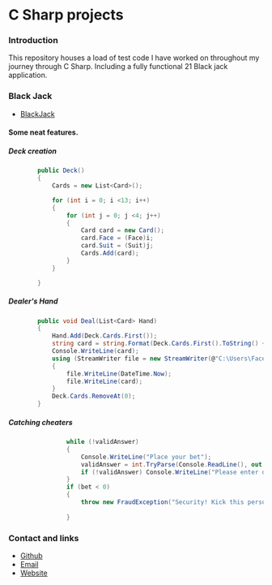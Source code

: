 # C Sharp projects


### Introduction
This repository houses a load of test code I have worked on throughout my journey through C Sharp. Including a fully functional 21 Black jack application.

### Black Jack
- [BlackJack](https://github.com/Gruzzly-bear/C-Sharp-Coding-Projects/tree/master/basics/Casino)
#### Some neat features.

##### Deck creation

``` c#
        public Deck()
        {
            Cards = new List<Card>();

            for (int i = 0; i <13; i++)
            {
                for (int j = 0; j <4; j++)
                {
                    Card card = new Card();
                    card.Face = (Face)i;
                    card.Suit = (Suit)j;
                    Cards.Add(card);
                }
            }

        }
```
##### Dealer's Hand 

``` c#
        public void Deal(List<Card> Hand)
        {
            Hand.Add(Deck.Cards.First());
            string card = string.Format(Deck.Cards.First().ToString() + "\n"); 
            Console.WriteLine(card);
            using (StreamWriter file = new StreamWriter(@"C:\Users\Faceb\Documents\GitHub\The-Tech-Academy-Basic-C-Sharp-Projects\TwentyOne\cardLog.txt", true))
            {
                file.WriteLine(DateTime.Now);
                file.WriteLine(card);
            }
            Deck.Cards.RemoveAt(0);
        }
```

##### Catching cheaters

``` c#
                while (!validAnswer)
                {
                    Console.WriteLine("Place your bet");
                    validAnswer = int.TryParse(Console.ReadLine(), out bet);
                    if (!validAnswer) Console.WriteLine("Please enter digits only. No decimals.");
                }
                if (bet < 0)
                {
                    throw new FraudException("Security! Kick this person out!");
                 
                }
```
### Contact and links
- [Github](https://github.com/Gruzzly-bear)
- [Email](mailto:MB.Bowen@outlook.com?subject=Hey%20There!)
- [Website](https://gruzzly.co)
